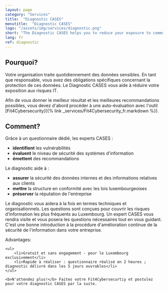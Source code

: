 ```yaml
---
layout: page
category: "Services"
title:  "Diagnostic CASES"
menutitle:  "Diagnostic CASES"
logo: "/assets/img/services/diagnostic.png"
short: "The Diagnostic CASES helps you to reduce your exposure to common IT risks."
lang: fr
ref: diagnostic
---
```

## Pourquoi?
Votre organisation traite quotidiennement des données sensibles. En tant que responsable, vous avez des obligations spécifiques concernant la protection de ces données. Le Diagnostic CASES vous aide à réduire votre exposition aux risques IT.

Afin de vous donner le meilleur résultat et les meilleures recommandations possibles, vous devez d'abord procéder à une auto-évaluation avec l'outil [Fit4Cybersecurity]({% link _services/Fit4Cybersecurity_fr.markdown %}).


## Comment?
Grâce à un questionnaire dédié, les experts CASES :

* **identifient** les vulnérabilités
* **évaluent** le niveau de sécurité des systèmes d'information
* **émettent** des recommandations

Le diagnostic aide à :

* **assurer** la sécurité des données internes et des informations relatives aux clients
* **mettre** la structure en conformité avec les lois luxembourgeoises
* **préserver** la réputation de l'entreprise

Le diagnostic vous aidera à la fois en termes techniques et organisationnels. Les questions sont conçues pour couvrir les risques d’information les plus fréquents au Luxembourg.
Un expert CASES vous rendra visite et vous posera les questions nécessaires tout en vous guidant. C'est une bonne introduction à la procédure d'amélioration continue de la sécurité de l'information dans votre entreprise.


<div class="well well--blue-outline">
    Advantages:

    <ul>
        <li>Gratuit et sans engagement - pour le Luxembourg exclusivement</li>
        <li>Rapide à réaliser : questionnaire réalisé en 2 heures ; diagnostic délivré dans les 5 jours ouvrables</li>
    </ul>

    <b>N'attendez plus!</b> Faites votre Fit4Cybersecurtiy et postulez pour votre diagnostic CASES par la suite.
</div>

